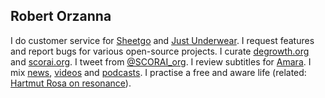 ## Robert Orzanna 
I do customer service for [Sheetgo](http://sheetgo.com/) and [Just Underwear](http://justunderwear.de). I request features and report bugs for various open-source projects. I curate [degrowth.org](http://degrowth.org) and [scorai.org](http://scorai.org). I tweet from [@SCORAI_org](https://twitter.com/SCORAI_org). I review subtitles for [Amara](http://amara.org). I mix [news](https://m.simplepie.org/?feed=http%3A%2F%2Ffeed.informer.com%2Fdigests%2FQFNTQVYOWR%2Ffeeder.rss), [videos](https://m.simplepie.org/?feed=http%3A%2F%2Ffeed.informer.com%2Fdigests%2F8TNAOXX3EU%2Ffeeder.rss) and [podcasts](https://player.fm/orschiro/filter/all). I practise a free and aware life (related: [Hartmut Rosa on resonance](https://www.deutschlandfunknova.de/beitrag/resonanz-eine-soziologie-des-guten-lebens)).
